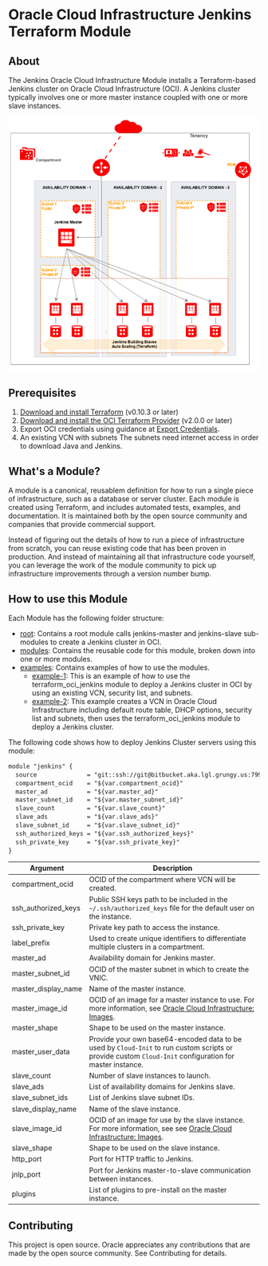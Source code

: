 # Oracle Cloud Infrastructure Jenkins Terraform Module

## About
The Jenkins Oracle Cloud Infrastructure Module installs a Terraform-based Jenkins cluster on Oracle Cloud Infrastructure (OCI). A Jenkins cluster typically involves one or more master instance coupled with one or more slave instances.

![Jenkins architecture](docs/images/architecture.png)

## Prerequisites
1. [Download and install Terraform](https://www.terraform.io/downloads.html) (v0.10.3 or later)
2. [Download and install the OCI Terraform Provider](https://github.com/oracle/terraform-provider-oci) (v2.0.0 or later)
3. Export OCI credentials using guidance at [Export Credentials](https://github.com/oracle/terraform-provider-oci#export-credentials).
4. An existing VCN with subnets The subnets need internet access in order to download Java and Jenkins.


## What's a Module?
A module is a canonical, reusablem definition for how to run a single piece of infrastructure, such as a database or server cluster. Each module is created using Terraform, and includes automated tests, examples, and documentation. It is maintained both by the open source community and companies that provide commercial support.

Instead of figuring out the details of how to run a piece of infrastructure from scratch, you can reuse existing code that has been proven in production. And instead of maintaining all that infrastructure code yourself, you can leverage the work of the module community to pick up infrastructure improvements through a version number bump.

## How to use this Module
Each Module has the following folder structure:
* [root](): Contains a root module calls jenkins-master and jenkins-slave sub-modules to create a Jenkins cluster in OCI.
* [modules](): Contains the reusable code for this module, broken down into one or more modules.
* [examples](): Contains examples of how to use the modules.
  - [example-1](examples/example-1): This is an example of how to use the terraform_oci_jenkins module to deploy a Jenkins cluster in OCI by using an existing VCN, security list, and subnets.
  - [example-2](examples/example-2): This example creates a VCN in Oracle Cloud Infrastructure including default route table, DHCP options, security list and subnets, then uses the terraform_oci_jenkins module to deploy a Jenkins cluster.

The following code shows how to deploy Jenkins Cluster servers using this module:

```txt
module "jenkins" {
  source              = "git::ssh://git@bitbucket.aka.lgl.grungy.us:7999/tfs/terraform-oci-jenkins.git?ref=dev"
  compartment_ocid    = "${var.compartment_ocid}"
  master_ad           = "${var.master_ad}"
  master_subnet_id    = "${var.master_subnet_id}"
  slave_count         = "${var.slave_count}"
  slave_ads           = "${var.slave_ads}"
  slave_subnet_id     = "${var.slave_subnet_id}"
  ssh_authorized_keys = "${var.ssh_authorized_keys}"
  ssh_private_key     = "${var.ssh_private_key}"
}

```

Argument | Description
--- | ---
compartment_ocid | OCID of the compartment where VCN will be created.
ssh_authorized_keys | Public SSH keys path to be included in the `~/.ssh/authorized_keys` file for the default user on the instance.
ssh_private_key | Private key path to access the instance.
label_prefix | Used to create unique identifiers to differentiate  multiple clusters in a compartment.
master_ad  | Availability domain for Jenkins master.
master_subnet_id | OCID of the master subnet in which to create the VNIC.
master_display_name | Name of the master instance.
master_image_id | OCID of an image for a master instance to use. For more information, see [Oracle Cloud Infrastructure: Images](https://docs.cloud.oracle.com/iaas/images/).
master_shape | Shape to be used on the master instance.
master_user_data | Provide your own base64-encoded data to be used by `Cloud-Init` to run custom scripts or provide custom `Cloud-Init` configuration for master instance.
slave_count | Number of slave instances to launch.
slave_ads | List of availability domains for Jenkins slave.
slave_subnet_ids | List of Jenkins slave subnet IDs.
slave_display_name | Name of the slave instance.
slave_image_id | OCID of an image for use by the slave instance. For more information, see see [Oracle Cloud Infrastructure: Images](https://docs.cloud.oracle.com/iaas/images/).
slave_shape | Shape to be used on the slave instance.
http_port | Port for HTTP traffic to Jenkins.
jnlp_port | Port for Jenkins master-to-slave communication between instances.
plugins | List of plugins to pre-install on the master instance.


## Contributing
This project is open source. Oracle appreciates any contributions that are made by the open source community.
See Contributing for details.
